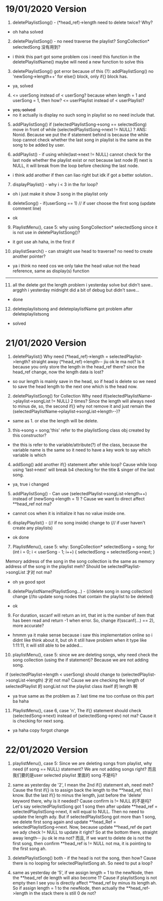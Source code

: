 # 19/01/2020 Version
1. deletePlaylistSong() - (*head_ref)->length need to delete twice? Why?

- oh haha solved

2. deletePlaylistSong() - no need traverse the playlist? SongCollection* selectedSong 没有用到?

- i think this part got some problem cos i need this function in the deletePlaylistName() maybe will need a new function to solve this

3. deletePlaylistSong() got error because of this (?):
   addPlaylistSong() no 'newSong->length++' for else{} block, only if{} block has.

- ya, solved
   
4. <= userSong instead of < userSong? because when length = 1 and userSong = 1, then how?
   <= userPlaylist instead of < userPlaylist?

- ~~yes, solved~~
- no it actually is display no such song in playlist so no need include that. 

5. addPlaylistSong() if (selectedPlaylistSong->song == selectedSong) move in front of while (selectedPlaylistSong->next != NULL) ? 
ANS: Nonid. Because we put the if statement behind is because the while loop cannot check whether the last song in playlist
     is the same as the song to be added by user.


6. addPlaylist() - if using while(last->next != NULL) cannot check for the last node whether the playlist exist or not because last node 的 next is NULL, 
   it will break from the loop before checking the last node.

- i think add another if then can liao right but idk if got a better solution..

7. displayPlaylist() - why i < 3 in the for loop?

- oh i just make it show 3 song in the playlist only

8. deleteSong() - if(userSong == 1) // if user choose the first song (update comment line)

- ok

9. PlaylistMenu(), case 5:
   why using SongCollection* selectedSong since it is not use in deletePlaylistSong()?

- it got use ah haha, in the first if

10. playlistSearch() - can straight use head to traverse? no need to create another pointer?

- ya i think no need cos we only take the head value not the head reference, same as display(s) function 

---

11. all the delete got the length problem i yesterday solve but didn't save..
argghh i yesterday midnight did a bit of debug but didn't save...

- done

12. deleteplaylistsong and deleteplaylistName got problem
after deleteplaylistsong 

- solved

# 21/01/2020 Version
1. deletePlaylist() 
Why need (*head_ref)->length = selectedPlaylist->length? straight away (*head_ref)->length-- jiu ok le ma not?
Is it because you only store the length in the head_ref there? since the head_ref change, now the length data is lost?

- so our length is mainly save in the head, so if head is delete so we need to save the head length to the next one which is the head now.

2. deletePlaylistSong() for Collection
Why need if(selectedPlaylistName->playlist->songList != NULL) 2 times? 
Since the length will always need to minus de, so, the second if{} why not remove it and just remain the (selectedPlaylistName->playlist->songList->length--)?

- same as 1. or else the length will be delete.

3. this->song = song;'this' refer to the playlistSong class obj created by this constructor?

- the this is refer to the variable/attribute(?) of the class, because the variable name is the same so it need to have a key work to say which variable is which

4. addSong()
add another if{} statement after while loop? Cause while loop using 'last->next' will break b4 checking for the title & singer of the last song. 

- ya, true i changed 

5. addPlaylistSong() - Can use (selectedPlaylist->songList->length++) instead of (newSong->length = 1) ? Cause we want to direct affect **head_ref not ma?

- cannot cos when it is initialize it has no value inside one.

6. displayPlaylist() - (// if no song inside) change to (// if user haven't create any playlists)

- ok done

7. PlaylistMenu(), case 5:
why: 
SongCollection* selectedSong = song;
                for (int i = 0; i < userSong - 1; i++)
                {
                    selectedSong = selectedSong->next;
                }

Memory address of the song in the song collection is the same as memory address of the song in the playlist meh? Should be selectedPlaylist->songList 才对 not ma?

- oh ya good spot

8. deletePlaylistName(PlaylistSong...) - (//delete song in song collection) change (//to update song nodes that contain the playlist to be deleted)

- ok

9. For duration, sscanf will return an int, that int is the number of item that has been read and return -1 when error. So, change if(sscanf(...) == 2), more accurate?

- hmmm ya it make sense because i saw this implementation online so i didnt like think about it, but oh it still have problem when it type like 1:11:11, it will still able to be added...

10. playlistMenu(), case 5:
since we are deleting songs, why need check the song collection (using the if statement)? Because we are not adding song.

if (selectedPlaylist->length < userSong) should change to (selectedPlaylist->songList->length) 才对 not ma?
Cause we are checking the length of selectedPlaylist 的 songList not the playlist class itself 的 length 啊

- ya true same as the problem as 7. last time me too confuse on this part ba haha

11. PlaylistMenu(), case 6, case 'n',
The if{} statement should check (selectedSong->next) instead of (selectedSong->prev) not ma? Cause it is checking for next song.  

- ya haha copy forgot change

# 22/01/2020 Version
1. playlistMenu(), case 5:
Since we are deleting songs from playlist, why need (if song == NULL) statement? We are not adding songs right? 而且我们要的是user selected playlist 里面的 song 不是吗?

2. same as yesterday de '2', I mean the 2nd if{} statement ah, need meh? Cause the first if{} is to assign back the length to the **head_ref, this I know. 
But the last if{} to minus the length, just before the 'delete' keyword there, why is it needed? Cause confirm is != NULL 的不是吗? Let's say selectedPlaylistSong got 1 song then after update **head_ref = selectedPlaylistSong->next, it will equal to NULL. Then no need to update the length ady. But if selectedPlaylistSong got more than 1 song, we delete first song again and update **head_Ref = selectedPlaylistSong->next. Now, because update **head_ref de part we ady check != NULL to update it right? So at the bottom there, straight away length-- jiu ok le ma not? 而且, If we want to delete de is not the first song, then confirm **head_ref is != NULL not ma, it is pointing to the first song ah.

3. deletePlaylistSong() both - if the head is not the song, then how? Cause there is no looping for selectedPlaylistSong ah. So need to put a loop?

4. same as yesterday de '5', if we assign length = 1 to the newNode, then the **head_ref de length will also become 1? Cause if playlistSong is not empty then I see you is directly affect **head_ref by minus its length ah. So if assign length = 1 to the newNode, then actually the **head_ref->length in the stack there is still 0 de not?
